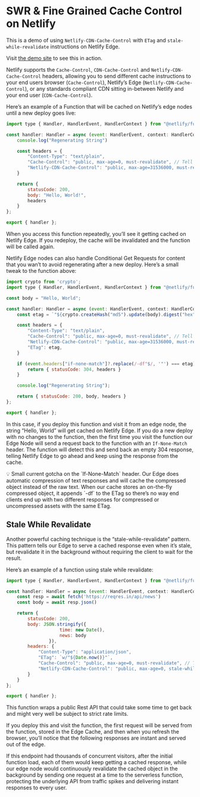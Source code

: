 # SWR & Fine Grained Cache Control on Netlify

This is a demo of using `Netlify-CDN-Cache-Control` with `ETag` and  `stale-while-revalidate` instructions on Netlify Edge.

Visit [the demo site](https://netlify-edge-cache-demo.netlify.app/) to see this in action.

Netlify supports the `Cache-Control`, `CDN-Cache-Control` and `Netlify-CDN-Cache-Control` headers, allowing you to send different cache instructions to your end users browser (`Cache-Control`), Netlify’s Edge (`Netlify-CDN-Cache-Control`), or any standards compliant CDN sitting in-between Netlify and your end user (`CDN-Cache-Control`).

Here’s an example of a Function that will be cached on Netlify’s edge nodes until a new deploy goes live:

```jsx
import type { Handler, HandlerEvent, HandlerContext } from "@netlify/functions";

const handler: Handler = async (event: HandlerEvent, context: HandlerContext) => {
    console.log("Regenerating String")

    const headers = {
        "Content-Type": "text/plain",
        "Cache-Control": "public, max-age=0, must-revalidate", // Tell browsers to always revalidate
        "Netlify-CDN-Cache-Control": "public, max-age=31536000, must-revalidate", // Tell Edge to cache asset for up to a year
    }

    return {
        statusCode: 200,
        body: "Hello, World!",
        headers
    }
};

export { handler };
```

When you access this function repeatedly, you’ll see it getting cached on Netlify Edge. If you redeploy, the cache will be invalidated and the function will be called again.

Netlify Edge nodes can also handle Conditional Get Requests for content that you wan’t to avoid regenerating after a new deploy. Here’s a small tweak to the function above:

```jsx
import crypto from 'crypto';
import type { Handler, HandlerEvent, HandlerContext } from "@netlify/functions";

const body = "Hello, World";

const handler: Handler = async (event: HandlerEvent, context: HandlerContext) => {
    const etag = `"${crypto.createHash("md5").update(body).digest("hex")}"`;

    const headers = {
        "Content-Type": "text/plain",
        "Cache-Control": "public, max-age=0, must-revalidate", // Tell browsers to always revalidate
        "Netlify-CDN-Cache-Control": "public, max-age=31536000, must-revalidate", // Tell Edge to cache asset for up to a year
        "ETag": etag,
    }

    if (event.headers["if-none-match"]?.replace(/-df"$/, '"') === etag) {
        return { statusCode: 304, headers }
    }

    console.log("Regenerating String");

    return { statusCode: 200, body, headers }
};

export { handler };
```

In this case, if you deploy this function and visit it from an edge node, the string “Hello, World” will get cached on Netlify Edge. If you do a new deploy with no changes to the function, then the first time you visit the function our Edge Node will send a request back to the function with an `If-None-Match` header. The function will detect this and send back an empty 304 response, telling Netlify Edge to go ahead and keep using the response from the cache.

<aside>
💡 Small current gotcha on the `If-None-Match` header. Our Edge does automatic compression of text responses and will cache the compressed object instead of the raw text. When our cache stores an on-the-fly compressed object, it appends `-df` to the ETag so there’s no way end clients end up with two different responses for compressed or uncompressed assets with the same ETag.

</aside>

## Stale While Revalidate

Another powerful caching technique is the “stale-while-revalidate” pattern. This pattern tells our Edge to serve a cached response even when it’s stale, but revalidate it in the background without requiring the client to wait for the result.

Here’s an example of a function using stale while revalidate:

```jsx
import type { Handler, HandlerEvent, HandlerContext } from "@netlify/functions";

const handler: Handler = async (event: HandlerEvent, context: HandlerContext) => {
    const resp = await fetch('https://reqres.in/api/news')
    const body = await resp.json()

    return {
        statusCode: 200,
        body: JSON.stringify({
					time: new Date(),
					news: body
				}),
        headers: {
            "Content-Type": "application/json",
            "ETag": `w/"${Date.now()}"`,
            "Cache-Control": "public, max-age=0, must-revalidate", // Tell browsers to always revalidate
            "Netlify-CDN-Cache-Control": "public, max-age=0, stale-while-revalidate=31536000", // Tell Edge to cache asset for up to a year
        }
    }
};

export { handler };
```

This function wraps a public Rest API that could take some time to get back and might very well be subject to strict rate limits.

If you deploy this and visit the function, the first request will be served from the function, stored in the Edge Cache, and then when you refresh the browser, you’ll notice that the following responses are instant and served out of the edge.

If this endpoint had thousands of concurrent visitors, after the initial function load, each of them would keep getting a cached response, while our edge node would continuously revalidate the cached object in the background by sending one request at a time to the serverless function, protecting the underlying API from traffic spikes and delivering instant responses to every user.
